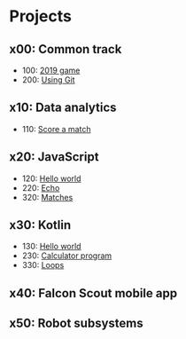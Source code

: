 # Projects

## x00: Common track

- 100: [2019 game](common/2019_game.md)
- 200: [Using Git](common/using_git.md)

## x10: Data analytics

- 110: [Score a match](data/score_match.md)

## x20: JavaScript
- 120: [Hello world](javascript/hello_world.md)
- 220: [Echo](javascript/echo.md)
- 320: [Matches](javascript/matches.md)

## x30: Kotlin

- 130: [Hello world](kotlin/hello_world.md)
- 230: [Calculator program](kotlin/calculator.md)
- 330: [Loops](kotlin/loops.md)

## x40: Falcon Scout mobile app

## x50: Robot subsystems

